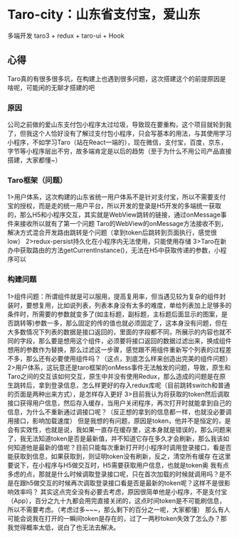 # Taro-city：山东省支付宝，爱山东
多端开发 taro3 + redux + taro-ui + Hook


## 心得
 Taro真的有很多很多坑，在构建上也遇到很多问题，这次搭建这个的前提原因是啥呢，可能闲的无聊才搭建的吧

### 原因
  公司之前做的爱山东支付包小程序太过垃圾，导致现在要重构，这个项目就轮到我了，但我这个人恰好没有了解过支付包小程序，只会写基本的用法，与其使用学习小程序，不如学习Taro（站在React一端的），现在微信，支付宝，百度，京东，字节等小程序层出不穷，故多端肯定是以后的趋势（至于为什么不用公司产品直接搭建，大家都懂~）

### Taro框架（问题）
  1>用户体系，这次构建的山东省统一用户体系不是针对支付宝，所以不需要支付宝的授权，而是走的统一用户平台，所以开发的登录是H5开发的多端统一获取的，那么H5和小程序交互，其实就是WebView跳转的链接，通过onMessage事件来接收所以就有了第一个问题
    Taro的WebView的onMessage方法接收不到，解决方式混合开发路由跳转是个问题（拿到token后跳转到页面执行，感觉很low）
  2>redux-persist持久化在小程序内无法使用，只能使用存储
  3>Taro在新办中获取路由的方法getCurrentInstance()，无法在H5中获取传递的参数，小程序可以

### 构建问题
  1>组件问题：所谓组件就是可以服用，提高复用率，但当遇见较为复杂的组件封装时，要想复用，比如说列表，列表本身没有太多的难度，单给列表加上足够多的条件时，所需要的参数就变多了(如主标题，副标题，主标题后面显示的图案，是否跳转等)参数一多，那么固定的传的值也就必须固定了，这本身没有问题，但在大多数情况下列表的数据是接口返回的，里面的字段都不同，所展示的内容也就不同的字段，那么要是想用这个组件，必须要将接口返回的数据过滤出来，换成组件想用的参数作为替换，那么过滤这一步骤，感觉跟不用组件重新写个列表的过程差不多，那么还有必要使用组件吗？（这点，到底怎么样来创造出完美的组件问题）
  2>用户体系，这玩意还是taro框架的onMess事件无法触发的问题，导致，原生和Taro之间的交互该如何交互，原生中并没有使用Redux，那么造成的问题是在原生跳转后，拿到登录信息，怎么样更好的存入redux库呢（目前跳转switch和普通的页面是两种出来方式），是怎样存入更好
  3>目前我认为将获取的token然后调取接口获得用户信息，然后存入缓存，当用户关闭程序，再次打开时就能拿到自己的信息，为什么不重新通过调接口呢？（反正想的拿到的信息都一样，也就没必要调用接口，影响加载速度）
    但是我想的有问题，原因是token，他并不是恒定的，是会有实效性，也就是说，我如果一直存在缓存里，这本身就是错误的，那么问题来了，我无法知道token是否是最新值，并不知道它存在多久才会刷新，那么我该如何知道他是最新的值呢？目前只能每次重新打开时小程序时调用登录接口，看是否能获取到信息，如果获取到，则证明token没有刷新，反之，清空所有缓存
    在这里要说下，在小程序与H5做交互时，H5需要获取用户信息，也就是token奥
      我有点多虑的点，那就是什么时候调取登录接口呢，只在首次加载的时候就调用吗？是不是在跟h5做交互的时候再次调取登录接口看是否是最新的token呢？这样不是很影响效率吗？  其实这点完全没有必要去考虑，原因很简单他是小程序，不是支付宝（App），百分之九十九都会用完直接关闭的，这点时间token是不可能刷信息，所以不需要考虑。（考虑过多~~~，那么剩下的百分之一呢，大家都懂）
    那么有人可能会说我在打开的一瞬间token是存在的，过了一两秒token失效了怎么办？那我觉得概率太低，说白了也无法去解决。